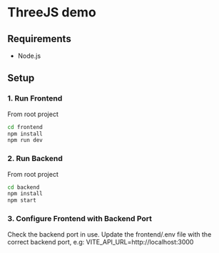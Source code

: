 # ThreeJS demo

## Requirements

- Node.js

## Setup

### 1. Run Frontend

From root project

```bash
cd frontend
npm install
npm run dev
```

### 2. Run Backend

From root project

```bash
cd backend
npm install
npm start
```

### 3. Configure Frontend with Backend Port

Check the backend port in use.
Update the frontend/.env file with the correct backend port, e.g: VITE_API_URL=http://localhost:3000

```

```
